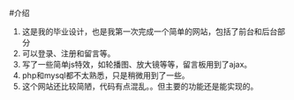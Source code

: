 #介绍
1. 这是我的毕业设计，也是我第一次完成一个简单的网站，包括了前台和后台部分
2. 可以登录、注册和留言等。
3. 写了一些简单js特效，如轮播图、放大镜等等，留言板用到了ajax。
4. php和mysql都不太熟悉，只是稍微用到了一些。
5. 这个网站还比较简陋，代码有点混乱。。但主要的功能还是能实现的。
